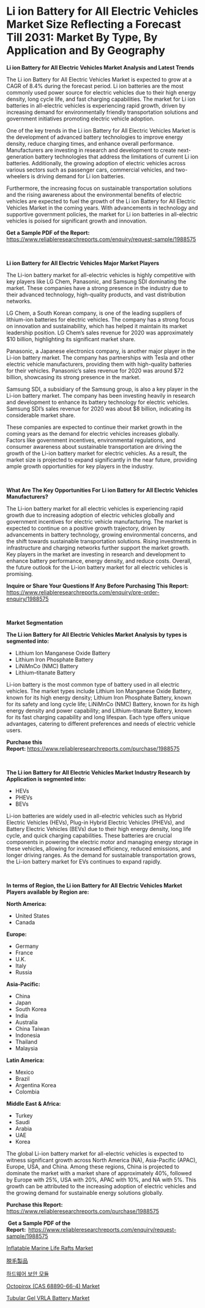 <p><h1>Li ion Battery for All Electric Vehicles Market Size Reflecting a Forecast Till 2031: Market By Type, By Application and By Geography</h1></p><p><strong>Li ion Battery for All Electric Vehicles Market Analysis and Latest Trends</strong></p>
<p><p>The Li ion Battery for All Electric Vehicles Market is expected to grow at a CAGR of 8.4% during the forecast period. Li ion batteries are the most commonly used power source for electric vehicles due to their high energy density, long cycle life, and fast charging capabilities. The market for Li ion batteries in all-electric vehicles is experiencing rapid growth, driven by increasing demand for environmentally friendly transportation solutions and government initiatives promoting electric vehicle adoption.</p><p>One of the key trends in the Li ion Battery for All Electric Vehicles Market is the development of advanced battery technologies to improve energy density, reduce charging times, and enhance overall performance. Manufacturers are investing in research and development to create next-generation battery technologies that address the limitations of current Li ion batteries. Additionally, the growing adoption of electric vehicles across various sectors such as passenger cars, commercial vehicles, and two-wheelers is driving demand for Li ion batteries.</p><p>Furthermore, the increasing focus on sustainable transportation solutions and the rising awareness about the environmental benefits of electric vehicles are expected to fuel the growth of the Li ion Battery for All Electric Vehicles Market in the coming years. With advancements in technology and supportive government policies, the market for Li ion batteries in all-electric vehicles is poised for significant growth and innovation.</p></p>
<p><strong>Get a Sample PDF of the Report:&nbsp;</strong> <a href="https://www.reliableresearchreports.com/enquiry/request-sample/1988575">https://www.reliableresearchreports.com/enquiry/request-sample/1988575</a></p>
<p>&nbsp;</p>
<p><strong>Li ion Battery for All Electric Vehicles Major Market Players</strong></p>
<p><p>The Li-ion battery market for all-electric vehicles is highly competitive with key players like LG Chem, Panasonic, and Samsung SDI dominating the market. These companies have a strong presence in the industry due to their advanced technology, high-quality products, and vast distribution networks.</p><p>LG Chem, a South Korean company, is one of the leading suppliers of lithium-ion batteries for electric vehicles. The company has a strong focus on innovation and sustainability, which has helped it maintain its market leadership position. LG Chem’s sales revenue for 2020 was approximately $10 billion, highlighting its significant market share.</p><p>Panasonic, a Japanese electronics company, is another major player in the Li-ion battery market. The company has partnerships with Tesla and other electric vehicle manufacturers, providing them with high-quality batteries for their vehicles. Panasonic’s sales revenue for 2020 was around $72 billion, showcasing its strong presence in the market.</p><p>Samsung SDI, a subsidiary of the Samsung group, is also a key player in the Li-ion battery market. The company has been investing heavily in research and development to enhance its battery technology for electric vehicles. Samsung SDI’s sales revenue for 2020 was about $8 billion, indicating its considerable market share.</p><p>These companies are expected to continue their market growth in the coming years as the demand for electric vehicles increases globally. Factors like government incentives, environmental regulations, and consumer awareness about sustainable transportation are driving the growth of the Li-ion battery market for electric vehicles. As a result, the market size is projected to expand significantly in the near future, providing ample growth opportunities for key players in the industry.</p></p>
<p>&nbsp;</p>
<p><strong>What Are The Key Opportunities For Li ion Battery for All Electric Vehicles Manufacturers?</strong></p>
<p><p>The Li-ion battery market for all electric vehicles is experiencing rapid growth due to increasing adoption of electric vehicles globally and government incentives for electric vehicle manufacturing. The market is expected to continue on a positive growth trajectory, driven by advancements in battery technology, growing environmental concerns, and the shift towards sustainable transportation solutions. Rising investments in infrastructure and charging networks further support the market growth. Key players in the market are investing in research and development to enhance battery performance, energy density, and reduce costs. Overall, the future outlook for the Li-ion battery market for all electric vehicles is promising.</p></p>
<p><strong>Inquire or Share Your Questions If Any Before Purchasing This Report:</strong> <a href="https://www.reliableresearchreports.com/enquiry/pre-order-enquiry/1988575">https://www.reliableresearchreports.com/enquiry/pre-order-enquiry/1988575</a></p>
<p>&nbsp;</p>
<p><strong>Market Segmentation</strong></p>
<p><strong>The Li ion Battery for All Electric Vehicles Market Analysis by types is segmented into:</strong></p>
<p><ul><li>Lithium Ion Manganese Oxide Battery</li><li>Lithium Iron Phosphate Battery</li><li>LiNiMnCo (NMC) Battery</li><li>Lithium–titanate Battery</li></ul></p>
<p><p>Li-ion battery is the most common type of battery used in all electric vehicles. The market types include Lithium Ion Manganese Oxide Battery, known for its high energy density; Lithium Iron Phosphate Battery, known for its safety and long cycle life; LiNiMnCo (NMC) Battery, known for its high energy density and power capability; and Lithium-titanate Battery, known for its fast charging capability and long lifespan. Each type offers unique advantages, catering to different preferences and needs of electric vehicle users.</p></p>
<p><strong>Purchase this Report:&nbsp;</strong><a href="https://www.reliableresearchreports.com/purchase/1988575">https://www.reliableresearchreports.com/purchase/1988575</a></p>
<p>&nbsp;</p>
<p><strong>The Li ion Battery for All Electric Vehicles Market Industry Research by Application is segmented into:</strong></p>
<p><ul><li>HEVs</li><li>PHEVs</li><li>BEVs</li></ul></p>
<p><p>Li-ion batteries are widely used in all-electric vehicles such as Hybrid Electric Vehicles (HEVs), Plug-in Hybrid Electric Vehicles (PHEVs), and Battery Electric Vehicles (BEVs) due to their high energy density, long life cycle, and quick charging capabilities. These batteries are crucial components in powering the electric motor and managing energy storage in these vehicles, allowing for increased efficiency, reduced emissions, and longer driving ranges. As the demand for sustainable transportation grows, the Li-ion battery market for EVs continues to expand rapidly.</p></p>
<p>&nbsp;</p>
<p><strong>In terms of Region, the Li ion Battery for All Electric Vehicles Market Players available by Region are:</strong></p>
<p>
    <p> <strong> North America: </strong>
        <ul>
            <li>United States</li>
            <li>Canada</li>
        </ul>
        </p> 
    <p> <strong> Europe: </strong>
        <ul>
            <li>Germany</li>
            <li>France</li>
            <li>U.K.</li>
            <li>Italy</li>
            <li>Russia</li>
        </ul>
        </p> 
    <p> <strong> Asia-Pacific: </strong>
        <ul>
            <li>China</li>
            <li>Japan</li>
            <li>South Korea</li>
            <li>India</li>
            <li>Australia</li>
            <li>China Taiwan</li>
            <li>Indonesia</li>
            <li>Thailand</li>
            <li>Malaysia</li>
        </ul>
        </p> 
    <p> <strong> Latin America: </strong>
        <ul>
            <li>Mexico</li>
            <li>Brazil</li>
            <li>Argentina Korea</li>
            <li>Colombia</li>
        </ul>
        </p> 
    <p> <strong> Middle East & Africa: </strong>
        <ul>
            <li>Turkey</li>
            <li>Saudi</li>
            <li>Arabia</li>
            <li>UAE</li>
            <li>Korea</li>
        </ul>
    </p>
    </p>
<p><p>The global Li-ion battery market for all-electric vehicles is expected to witness significant growth across North America (NA), Asia-Pacific (APAC), Europe, USA, and China. Among these regions, China is projected to dominate the market with a market share of approximately 40%, followed by Europe with 25%, USA with 20%, APAC with 10%, and NA with 5%. This growth can be attributed to the increasing adoption of electric vehicles and the growing demand for sustainable energy solutions globally.</p></p>
<p><strong>Purchase this Report: </strong><a href="https://www.reliableresearchreports.com/purchase/1988575">https://www.reliableresearchreports.com/purchase/1988575</a></p>
<p>&nbsp;<strong>Get a Sample PDF of the Report:&nbsp;&nbsp;</strong><a href="https://www.reliableresearchreports.com/enquiry/request-sample/1988575">https://www.reliableresearchreports.com/enquiry/request-sample/1988575</a></p>
<p><strong></strong></p>
<p><p><a href="https://github.com/fiixsa/Market-Research-Report-List-1/blob/main/inflatable-marine-life-rafts-market.md">Inflatable Marine Life Rafts Market</a></p><p><a href="https://github.com/xemfu2379520/Market-Research-Report-List-1/blob/main/6155289189179.md">脱毛製品</a></p><p><a href="https://github.com/khytkeqagplkzqvh/Market-Research-Report-List-1/blob/main/9764361189085.md">하드웨어 보안 모듈</a></p><p><a href="https://view.publitas.com/reportprime-1/octopirox-cas-68890-66-4-market-challenges-opportunities-and-growth-drivers-and-major-market-players-forecasted-for-period-from-2023-2030/">Octopirox (CAS 68890-66-4) Market</a></p><p><a href="https://sore-arch-6db.notion.site/Tubular-Gel-VRLA-Battery-Market-Growth-Market-Trends-COVID-19-Impact-and-Forecasts-for-period-fro-ba44bcf10b5649618d255650e1d54126">Tubular Gel VRLA Battery Market</a></p></p>